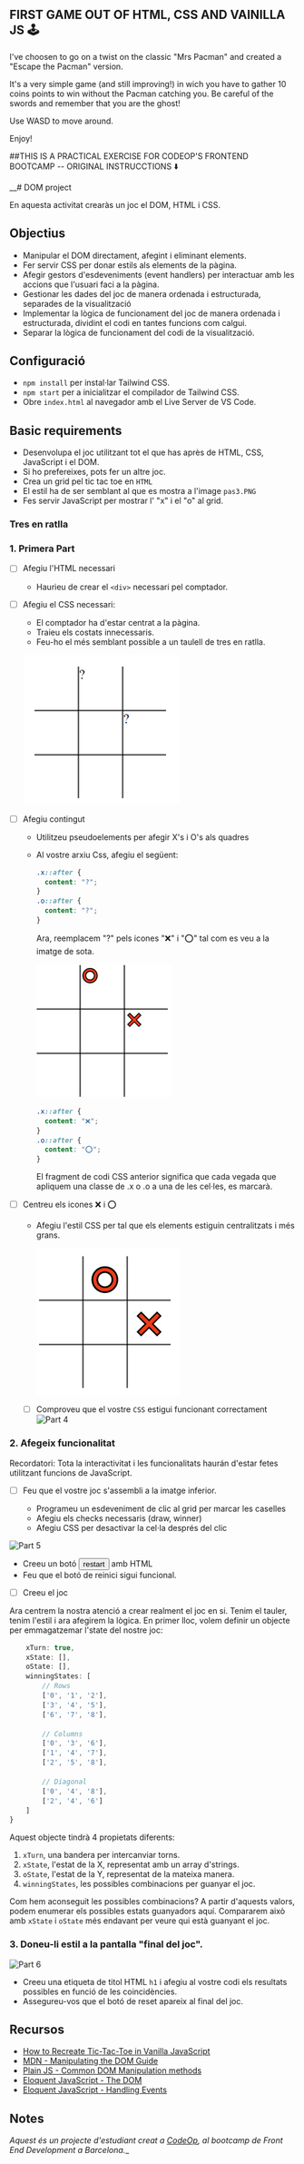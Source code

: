 ## FIRST GAME OUT OF HTML, CSS AND VAINILLA JS 🕹️

I've choosen to go on a twist on the classic "Mrs Pacman" and created a "Escape the Pacman" version.

It's a very simple game (and still improving!) in wich you have to gather 10 coins points to win without the Pacman catching you.
Be careful of the swords and remember that you are the ghost!

Use WASD to move around.

Enjoy!

##THIS IS A PRACTICAL EXERCISE FOR CODEOP'S FRONTEND BOOTCAMP -- ORIGINAL INSTRUCCTIONS ⬇️


__# DOM project

En aquesta activitat crearàs un joc el DOM, HTML i CSS.

## Objectius

- Manipular el DOM directament, afegint i eliminant elements.
- Fer servir CSS per donar estils als elements de la pàgina.
- Afegir gestors d'esdeveniments (event handlers) per interactuar amb les accions que l'usuari faci a la pàgina.
- Gestionar les dades del joc de manera ordenada i estructurada, separades de la visualització
- Implementar la lògica de funcionament del joc de manera ordenada i estructurada, dividint el codi en tantes funcions com calgui.
- Separar la lògica de funcionament del codi de la visualització.

## Configuració

- `npm install` per instal·lar Tailwind CSS.
- `npm start` per a inicialitzar el compilador de Tailwind CSS.
- Obre `index.html` al navegador amb el Live Server de VS Code.

## Basic requirements

- Desenvolupa el joc utilitzant tot el que has après de HTML, CSS, JavaScript i el DOM.
- Si ho prefereixes, pots fer un altre joc.
- Crea un grid pel tic tac toe en `HTML`
- El estil ha de ser semblant al que es mostra a l'image `pas3.PNG`
- Fes servir JavaScript per mostrar l' "x" i el "o" al grid.

### Tres en ratlla

### 1. Primera Part

- [ ] Afegiu l'HTML necessari

  - Haurieu de crear el `<div>` necessari pel comptador.

- [ ] Afegiu el CSS necessari:

  - El comptador ha d'estar centrat a la pàgina.
  - Traieu els costats innecessaris. 
  - Feu-ho el més semblant possible a un taulell de tres en ratlla.

  ![Part 1](suport/pas1.png)

- [ ] Afegiu contingut

  - Utilitzeu pseudoelements per afegir X's i O's als quadres
  - Al vostre arxiu Css, afegiu el següent:

    ```css
    .x::after {
      content: "?";
    }
    .o::after {
      content: "?";
    }
    ```

    Ara, reemplacem "?" pels icones "❌" i "⭕" tal com es veu a la imatge de sota.


    ![Part 2](suport/pas2.png)

    ```css
    .x::after {
      content: "❌";
    }
    .o::after {
      content: "⭕";
    }
    ```

    El fragment de codi CSS anterior significa que cada vegada que apliquem una classe de .x o .o a una de les cel·les, es marcarà.
    
    
- [ ] Centreu els icones ❌ i ⭕

  - Afegiu l'estil CSS per tal que els elements estiguin centralitzats i més grans.

    ![Part 3](suport/pas3.PNG)

  - [ ] Comproveu que el vostre `CSS` estigui funcionant correctament
        ![Part 4](https://allma.si/blog/wp-content/uploads/2021/12/applying-classes-to-cells.gif)

### 2. Afegeix funcionalitat

Recordatori: Tota la interactivitat i les funcionalitats haurán d'estar fetes utilitzant funcions de JavaScript.

- [ ] Feu que el vostre joc s'assembli a la imatge inferior.

  - Programeu un esdeveniment de clic al grid per marcar les caselles
  - Afegiu els checks necessaris (draw, winner)
  - Afegiu CSS per desactivar la cel·la després del clic

![Part 5](https://allma.si/blog/wp-content/uploads/2021/12/markers-with-styles.gif)

- Creeu un botó <button>restart</button> amb HTML
- Feu que el botó de reinici sigui funcional.

- [ ] Creeu el joc

 Ara centrem la nostra atenció a crear realment el joc en si. Tenim el tauler, tenim l'estil i ara afegirem la lògica. En primer lloc, volem definir un objecte per emmagatzemar l'state del nostre joc:

  ```js const game = {
      xTurn: true,
      xState: [],
      oState: [],
      winningStates: [
          // Rows
          ['0', '1', '2'],
          ['3', '4', '5'],
          ['6', '7', '8'],

          // Columns
          ['0', '3', '6'],
          ['1', '4', '7'],
          ['2', '5', '8'],

          // Diagonal
          ['0', '4', '8'],
          ['2', '4', '6']
      ]
  }
  ```

Aquest objecte tindrà 4 propietats diferents:

1. `xTurn`, una bandera per intercanviar torns.
2. `xState`, l'estat de la X, representat amb un array d'strings.
3. `oState`, l'estat de la Y, representat de la mateixa manera.
4. `winningStates`, les possibles combinacions per guanyar el joc.

Com hem aconseguit les possibles combinacions? A partir d'aquests valors, podem enumerar els possibles estats guanyadors aquí. Compararem això amb `xState` i `oState` més endavant per veure qui està guanyant el joc.

### 3. Doneu-li estil a la pantalla "final del joc".

![Part 6](https://allma.si/blog/wp-content/uploads/2021/12/playing-draw.gif)

- Creeu una etiqueta de titol HTML `h1` i afegiu al vostre codi els resultats possibles en funció de les coincidències.
- Assegureu-vos que el botó de reset apareix al final del joc.

## Recursos

- [How to Recreate Tic-Tac-Toe in Vanilla JavaScript](https://www.webtips.dev/tic-tac-toe-in-javascript)
- [MDN - Manipulating the DOM Guide](https://developer.mozilla.org/en-US/docs/Learn/JavaScript/Client-side_web_APIs/Manipulating_documents)
- [Plain JS - Common DOM Manipulation methods](https://plainjs.com/javascript/manipulation/)
- [Eloquent JavaScript - The DOM](https://eloquentjavascript.net/14_dom.html)
- [Eloquent JavaScript - Handling Events](https://eloquentjavascript.net/15_event.html)

## Notes

_Aquest és un projecte d'estudiant creat a [CodeOp](http://CodeOp.tech), al bootcamp de Front End Development a Barcelona.__
